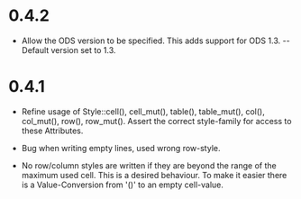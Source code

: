 
# 0.4.2

- Allow the ODS version to be specified. This adds support for 
  ODS 1.3. 
-- Default version set to 1.3. 


# 0.4.1 

- Refine usage of Style::cell(), cell_mut(), table(), table_mut(), col(), col_mut(), 
  row(), row_mut(). Assert the correct style-family for access to these Attributes.
  
- Bug when writing empty lines, used wrong row-style.

- No row/column styles are written if they are beyond the range of the maximum
  used cell. This is a desired behaviour. To make it easier there is a 
  Value-Conversion from '()' to an empty cell-value.


